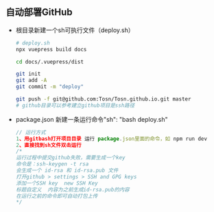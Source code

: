 ## 自动部署GitHub

- 根目录新建一个sh可执行文件（deploy.sh）
    ``` sh
    # deploy.sh
    npx vuepress build docs

    cd docs/.vuepress/dist

    git init
    git add -A
    git commit -m "deploy"

    git push -f git@github.com:Tosn/Tosn.github.io.git master
    # github目录可以参考建立github项目是ssh路径
    ```
- package.json 新建一条运行命令"sh": "bash deploy.sh"
    ``` js
    // 运行方式
    1、用gitbash打开项目目录 运行 package.json里面的命令，如 npm run dev
    2、直接找到sh文件双击运行
    /* 
    运行过程中提交github失败，需要生成一个key
    命令是：ssh-keygen -t rsa
    会生成一个 id-rsa 和 id-rsa.pub 文件
    打开github > settings > SSH and GPG keys
    添加一个SSH key  new SSH Key
    标题自定义  内容为之前生成id-rsa.pub的内容
    在运行之前的命令即可自动打包上传 
    */
    ```